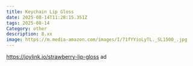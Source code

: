 ```yaml
---
title: Keychain Lip Gloss
date: 2025-08-14T11:28:15.351Z
tags: 2025-08-14
Category: other
description: 8.xx
image: https://m.media-amazon.com/images/I/71fYYioLyTL._SL1500_.jpg
---
```

https://joylink.io/strawberry-lip-gloss ad
